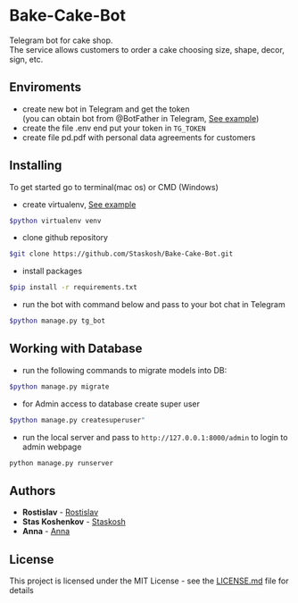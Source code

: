 # Bake-Cake-Bot

Telegram bot for cake shop.   
The service allows customers to order a cake choosing size, shape, decor, sign, etc. 


## Enviroments

- create new bot in Telegram and get the token   
  (you can obtain bot from @BotFather in Telegram, [See example](https://telegra.ph/Awesome-Telegram-Bot-11-11))
- create the file .env end put your token in `TG_TOKEN`
- create file pd.pdf with personal data agreements for customers


## Installing

To get started go to terminal(mac os) or CMD (Windows)
- create virtualenv, [See example](https://python-scripts.com/virtualenv)

```bash
$python virtualenv venv
```

- clone github repository

```bash
$git clone https://github.com/Staskosh/Bake-Cake-Bot.git
```

- install packages

```bash
$pip install -r requirements.txt
```

- run the bot with command below and pass to your bot chat in Telegram 

```bash
$python manage.py tg_bot
```

## Working with Database 

- run the following commands to migrate models into DB:

```bash
$python manage.py migrate 
```

- for Admin access to database create super user 

```bash
$python manage.py createsuperuser"
```

- run the local server and pass to `http://127.0.0.1:8000/admin` to login to admin webpage
```bash
python manage.py runserver
```

## Authors

* **Rostislav** - [Rostislav](https://github.com/Rostwik)
* **Stas Koshenkov** - [Staskosh](https://github.com/Staskosh)
* **Anna** - [Anna](https://github.com/annfike)

## License

This project is licensed under the MIT License - see the [LICENSE.md](LICENSE.md) file for details


